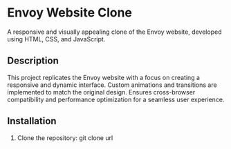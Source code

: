 # Envoy Website Clone

A responsive and visually appealing clone of the Envoy website, developed using HTML, CSS, and JavaScript.

## Description

This project replicates the Envoy website with a focus on creating a responsive and dynamic interface. Custom animations and transitions are implemented to match the original design. Ensures cross-browser compatibility and performance optimization for a seamless user experience.

## Installation

1. Clone the repository:
   git clone url
